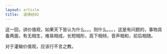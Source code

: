 ```yaml
---
layout: article
title:  道德经02
---
```


这一回，讲价值观，如果天下皆认为什么。。。则什么。。。，这是有问题的，事物具备两面，有无相生，难易相成，长短相形，高下相倾，音声相和，前后相随。


对于灌输价值观，应该行不言之教。
